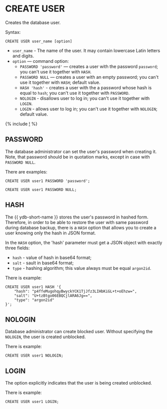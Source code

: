 # CREATE USER

Creates the database user.

Syntax:

```yql
CREATE USER user_name [option]
```

* `user_name` - The name of the user. It may contain lowercase Latin letters and digits.
* `option` — command option:
  * `PASSWORD 'password'` — creates a user with the password `password`; you can't use it together with `HASH`.
  * `PASSWORD NULL` — creates a user with an empty password; you can't use it together with `HASH`; default value.
  * `HASH 'hash'` - creates a user with the a password whose hash is equal to `hash`; you can't use it together with `PASSWORD`.
  * `NOLOGIN` - disallows user to log in; you can't use it together with `LOGIN`.
  * `LOGIN` - allows user to log in; you can't use it together with `NOLOGIN`; default value.

{% include [!](../../../_includes/do-not-create-users-in-ldap.md) %}

## PASSWORD

The database administrator can set the user's password when creating it. Note, that password should be in quotation marks, except in case with `PASSWORD NULL`.

There are examples:

```yql
CREATE USER user1 PASSWORD 'password';
```

```yql
CREATE USER user1 PASSWORD NULL;
```

## HASH

The {{ ydb-short-name }} stores the user's password in hashed form. Therefore, in order to be able to restore the user with same password during database backup, there is a `HASH` option that allows you to create a user knowing only the hash in JSON format.

In the `HASH` option, the 'hash' parameter must get a JSON object with exactly three fields:

* `hash` - value of hash in base64 format;
* `salt` - sault in base64 format;
* `type` - hashing algorithm; this value always must be equal `argon2id`.

There is example:

```yql
CREATE USER user1 HASH '{
    "hash": "p4ffeMugohqyBwyckYCK1TjJfz3LIHbKiGL+t+oEhzw=",
    "salt": "U+tzBtgo06EBQCjlARA6Jg==",
    "type": "argon2id"
}';
```

## NOLOGIN

Database administrator can create blocked user. Without specifying the `NOLOGIN`, the user is created unblocked.

There is example:

```yql
CREATE USER user1 NOLOGIN;
```

## LOGIN

The option explicitly indicates that the user is being created unblocked.

There is example:

```yql
CREATE USER user1 LOGIN;
```
